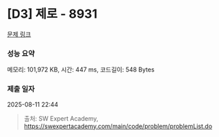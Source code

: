 # [D3] 제로 - 8931 

[문제 링크](https://swexpertacademy.com/main/code/problem/problemDetail.do?contestProbId=AW5jBWLq7jwDFATQ) 

### 성능 요약

메모리: 101,972 KB, 시간: 447 ms, 코드길이: 548 Bytes

### 제출 일자

2025-08-11 22:44



> 출처: SW Expert Academy, https://swexpertacademy.com/main/code/problem/problemList.do